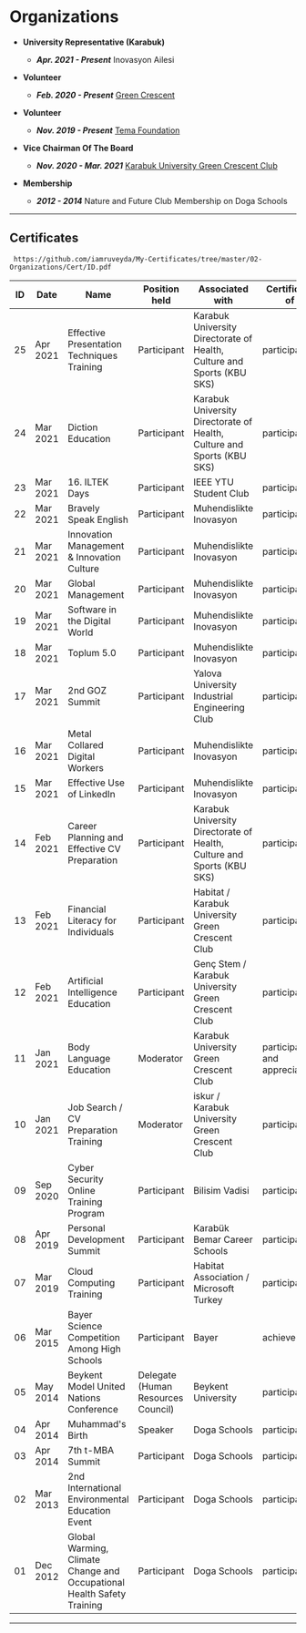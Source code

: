 # Organizations

 - **University Representative (Karabuk)**
 
    - **_Apr. 2021 - Present_** Inovasyon Ailesi
    
 - **Volunteer**
 
    - **_Feb. 2020 - Present_** [Green Crescent](https://www.yesilay.org.tr/en/) 
    
 - **Volunteer**
 
    - **_Nov. 2019 - Present_** [Tema Foundation](https://www.tema.org.tr/)
    
 - **Vice Chairman Of The Board**  
  
    - **_Nov. 2020 - Mar. 2021_** [Karabuk University Green Crescent Club](https://www.instagram.com/p/CI_FDgRAf7q/)    
    
 - **Membership**
 
    - **_2012 - 2014_** Nature and Future Club Membership on Doga Schools        
    
<hr>


## Certificates 

     https://github.com/iamruveyda/My-Certificates/tree/master/02-Organizations/Cert/ID.pdf


| ID | Date     | Name                                                                   | Position held                      | Associated with                                                        | Certificate of                 | Lang. |
|----|----------|------------------------------------------------------------------------|------------------------------------|------------------------------------------------------------------------|--------------------------------|-------|
| 25 | Apr 2021 | Effective Presentation Techniques Training                             | Participant                        | Karabuk University Directorate of Health, Culture and Sports (KBU SKS) | participation                  | TR    |
| 24 | Mar 2021 | Diction Education                                                      | Participant                        | Karabuk University Directorate of Health, Culture and Sports (KBU SKS) | participation                  | TR    |
| 23 | Mar 2021 | 16. ILTEK Days                                                         | Participant                        | IEEE YTU Student Club                                                  | participation                  | TR    |
| 22 | Mar 2021 | Bravely Speak English                                                  | Participant                        | Muhendislikte Inovasyon                                                | participation                  | TR    |
| 21 | Mar 2021 | Innovation Management & Innovation Culture                             | Participant                        | Muhendislikte Inovasyon                                                | participation                  | TR    |
| 20 | Mar 2021 | Global Management                                                      | Participant                        | Muhendislikte Inovasyon                                                | participation                  | TR    |
| 19 | Mar 2021 | Software in the Digital World                                          | Participant                        | Muhendislikte Inovasyon                                                | participation                  | TR    |
| 18 | Mar 2021 | Toplum 5.0                                                             | Participant                        | Muhendislikte Inovasyon                                                | participation                  | TR    |
| 17 | Mar 2021 | 2nd GOZ Summit                                                         | Participant                        | Yalova University Industrial Engineering Club                          | participation                  | TR    |
| 16 | Mar 2021 | Metal Collared Digital Workers                                         | Participant                        | Muhendislikte Inovasyon                                                | participation                  | TR    |
| 15 | Mar 2021 | Effective Use of LinkedIn                                              | Participant                        | Muhendislikte Inovasyon                                                | participation                  | TR    |
| 14 | Feb 2021 | Career Planning and Effective CV Preparation                           | Participant                        | Karabuk University Directorate of Health, Culture and Sports (KBU SKS) | participation                  | TR    |
| 13 | Feb 2021 | Financial Literacy for Individuals                                     | Participant                        | Habitat / Karabuk University Green Crescent Club                       | participation                  | TR    |
| 12 | Feb 2021 | Artificial Intelligence Education                                      | Participant                        | Genç Stem / Karabuk University Green Crescent Club                     | participation                  | TR    |
| 11 | Jan 2021 | Body Language Education                                                | Moderator                          | Karabuk University Green Crescent Club                                 | participation and appreciation | TR    |
| 10 | Jan 2021 | Job Search / CV Preparation Training                                   | Moderator                          | iskur / Karabuk University Green Crescent Club                         | participation                  | TR    |
| 09 | Sep 2020 | Cyber Security Online Training Program                                 | Participant                        | Bilisim Vadisi                                                         | participation                  | TR    |
| 08 | Apr 2019 | Personal Development Summit                                            | Participant                        | Karabük Bemar Career Schools                                           | participation                  | TR    |
| 07 | Mar 2019 | Cloud Computing Training                                               | Participant                        | Habitat Association / Microsoft Turkey                                 | participation                  | TR    |
| 06 | Mar 2015 | Bayer Science Competition Among High Schools                           | Participant                        | Bayer                                                                  | achievement                    | TR    |
| 05 | May 2014 | Beykent Model United Nations Conference                                | Delegate (Human Resources Council) | Beykent University                                                     | participation                  | TR    |
| 04 | Apr 2014 | Muhammad's Birth                                                       | Speaker                            | Doga Schools                                                           | participation                  | TR    |
| 03 | Apr 2014 | 7th t-MBA Summit                                                       | Participant                        | Doga Schools                                                           | participation                  | TR    |
| 02 | Mar 2013 | 2nd International Environmental Education Event                        | Participant                        | Doga Schools                                                           | participation                  | TR    |
| 01 | Dec 2012 | Global Warming, Climate Change and Occupational Health Safety Training | Participant                        | Doga Schools                                                           | participation                  | TR    |



<hr>







